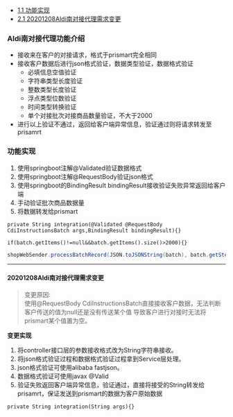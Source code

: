 - [1.1 功能实现](#功能实现)
- [2.1 20201208Aldi南对接代理需求变更](#20201208Aldi南对接代理需求变更)
### Aldi南对接代理功能介绍
- 接收来在客户的对接请求，格式于prismart完全相同
- 接收客户数据后进行json格式验证，数据类型验证，数据格式验证
    - 必填信息空值验证
    - 字符串类型长度验证
    - 整数类型长度验证
    - 浮点类型位数验证
    - 时间类型转换验证
    - 单个对接批次对接商品数量验证，不大于2000
- 进行以上验证不通过，返回给客户端异常信息，验证通过则将请求转发至prisamrt
### 功能实现
1. 使用springboot注解@Validated验证数据格式 
2. 使用springboot注解@RequestBody验证json格式
3. 使用springboot的BindingResult bindingResult接收验证失败异常返回给客户端
4. 手动验证批次商品数据量
5. 将数据转发给prismart
```$java
private String integration(@Validated @RequestBody CdiInstructionsBatch args,BindingResult bindingResult){}
```
```$xslt
if(batch.getItems()!=null&&batch.getItems().size()>2000){}
```
```java
shopWebSender.processBatchRecord(JSON.toJSONString(batch), batch.getStoreCode(), prismart.getUrl(), batch.getBatchNo());
```
*****************************************************************
#### 20201208Aldi南对接代理需求变更
> 变更原因:\
> 使用@RequestBody CdiInstructionsBatch直接接收客户数据，无法判断客户传送的值为null还是没有传送某个值
> 导致客户进行对接时无法将prismart某个值置为空。
>
**变更实现**
1. 将controller接口层的参数接收格式改为String字符串接收。
2. 将json格式验证过程和数据格式验证过程拿到Service层处理。
3. json格式验证可使用alibaba fastjson。
4. 数据格式验证可使用javax @Valid
5. 验证失败返回客户端异常信息，验证通过，直接将接受的String转发给prisamrt，保证发送到prismart的数据为客户原始数据
```$java
private String integration(String args){}
```
